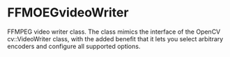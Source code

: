 # FFMOEGvideoWriter
FFMPEG video writer class. The class mimics the interface of the OpenCV cv::VideoWriter class, with the added benefit that it lets you select arbitrary encoders and configure all supported options.
